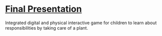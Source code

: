 # [Final Presentation](https://youtu.be/8aD4Zi_bVRY)

Integrated digital and physical interactive game for children to learn about responsibilities by taking care of a plant.
